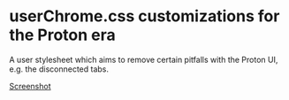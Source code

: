# userChrome.css customizations for the Proton era

A user stylesheet which aims to remove certain pitfalls with the Proton UI, e.g. the disconnected tabs.

[Screenshot](screenshot.png)
